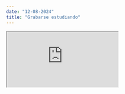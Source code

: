 ```yaml
---
date: "12-08-2024"
title: "Grabarse estudiando"
---
```

<iframe src="https://www.youtube.com/embed/GDFPpMCHMeA" allowfullscreen></iframe>
